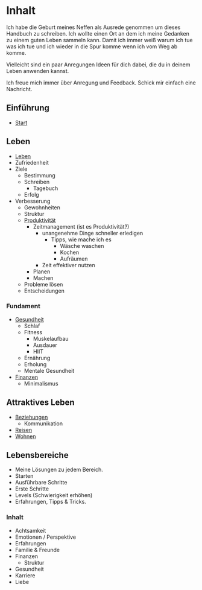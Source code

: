 # Inhalt

Ich habe die Geburt meines Neffen als Ausrede genommen um dieses Handbuch zu schreiben. Ich wollte einen Ort an dem ich meine Gedanken zu einem guten Leben sammeln kann. Damit ich immer weiß warum ich tue was ich tue und ich wieder in die Spur komme wenn ich vom Weg ab komme.

Vielleicht sind ein paar Anregungen Ideen für dich dabei, die du in deinem Leben anwenden kannst.

Ich freue mich immer über Anregung und Feedback. Schick mir einfach eine Nachricht.

## Einführung

- [Start](./start.md)

## Leben

- [Leben](./leben.md)
- Zufriedenheit
- Ziele
    + Bestimmung
    + Schreiben
        * Tagebuch
    + Erfolg
- Verbesserung
    + Gewohnheiten
    + Struktur
    + [Produktivität](../produktivitaet/produktivitaet.md)
        * Zeitmanagement (ist es Produktivität?)
            - unangenehme Dinge schneller erledigen
                + Tipps, wie mache ich es 
                    * Wäsche waschen
                    * Kochen
                    * Aufräumen
            - Zeit effektiver nutzen
        * Planen
        * Machen
    + Probleme lösen
    + Entscheidungen

### Fundament

- [Gesundheit](./gesundheit/gesundheit.md)
    + Schlaf
    + Fitness
        * Muskelaufbau
        * Ausdauer
        * HIIT
    + Ernährung
    + Erholung
    + Mentale Gesundheit
- [Finanzen](./finanzen/finanzen.md)
    + Minimalismus

## Attraktives Leben

- [Beziehungen](./beziehungen.md)
    + Kommunikation
- [Reisen](./reisen.md)
- [Wohnen](./wohnen.md)

## Lebensbereiche

- Meine Lösungen zu jedem Bereich. 
- Starten
- Ausführbare Schritte
- Erste Schritte
- Levels (Schwierigkeit erhöhen)
- Erfahrungen, Tipps & Tricks.

### Inhalt

- Achtsamkeit 
- Emotionen / Perspektive
- Erfahrungen
- Familie & Freunde
- Finanzen
    + Struktur
- Gesundheit
- Karriere
- Liebe
